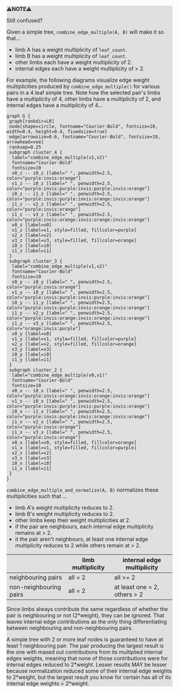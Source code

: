 <div style="margin:2em; background-color: #e0e0e0;">

<strong>⚠️NOTE️️️⚠️</strong>

Still confused?

Given a simple tree, `combine_edge_multiple(A, B)` will make it so that...

 * limb A has a weight multiplicity of `leaf_count`.
 * limb B has a weight multiplicity of `leaf_count`.
 * other limbs each have a weight multiplicity of 2.
 * internal edges each have a weight multiplicity of > 2.
 
For example, the following diagrams visualize edge weight multiplicities produced by `combine_edge_multiple()` for various pairs in a 4 leaf simple tree. Note how the selected pair's limbs have a multiplicity of 4, other limbs have a multiplicity of 2, and internal edges have a multiplicity of 4...

```{dot}
graph G {
 graph[rankdir=LR]
 node[shape=circle, fontname="Courier-Bold", fontsize=10, width=0.4, height=0.4, fixedsize=true]
 edge[arrowsize=0.6, fontname="Courier-Bold", fontsize=10, arrowhead=vee]
 ranksep=0.25
 subgraph cluster_4 {
  label="combine_edge_multiple(v1,v2)"
  fontname="Courier-Bold"
  fontsize=10
  v0_z -- i0_z [label=" ", penwidth=2.5, color="purple:invis:orange"]
  v1_z -- i0_z [label=" ", penwidth=2.5, color="purple:invis:purple:invis:purple:invis:orange"]
  i0_z -- i1_z [label=" ", penwidth=2.5, color="purple:invis:purple:invis:orange:invis:orange"]
  i1_z -- v2_z [label=" ", penwidth=2.5, color="purple:invis:orange"]
  i1_z -- v3_z [label=" ", penwidth=2.5, color="purple:invis:orange:invis:orange:invis:orange"]
  v0_z [label=v0]
  v1_z [label=v1, style=filled, fillcolor=purple]
  v2_z [label=v2]
  v3_z [label=v3, style=filled, fillcolor=orange]
  i0_z [label=i0]
  i1_z [label=i1]
 }
 subgraph cluster_3 {
  label="combine_edge_multiple(v1,v2)"
  fontname="Courier-Bold"
  fontsize=10
  v0_y -- i0_y [label=" ", penwidth=2.5, color="purple:invis:orange"]
  v1_y -- i0_y [label=" ", penwidth=2.5, color="purple:invis:purple:invis:purple:invis:orange"]
  i0_y -- i1_y [label=" ", penwidth=2.5, color="purple:invis:purple:invis:orange:invis:orange"]
  i1_y -- v2_y [label=" ", penwidth=2.5, color="purple:invis:orange:invis:orange:invis:orange"]
  i1_y -- v3_y [label=" ", penwidth=2.5, color="orange:invis:purple"]
  v0_y [label=v0]
  v1_y [label=v1, style=filled, fillcolor=purple]
  v2_y [label=v2, style=filled, fillcolor=orange]
  v3_y [label=v3]
  i0_y [label=i0]
  i1_y [label=i1]
 }
 subgraph cluster_2 {
  label="combine_edge_multiple(v0,v1)"
  fontname="Courier-Bold"
  fontsize=10
  v0_x -- i0_x [label=" ", penwidth=2.5, color="purple:invis:orange:invis:orange:invis:orange"]
  v1_x -- i0_x [label=" ", penwidth=2.5, color="purple:invis:purple:invis:purple:invis:orange"]
  i0_x -- i1_x [label=" ", penwidth=2.5, color="purple:invis:purple:invis:orange:invis:orange"]
  i1_x -- v2_x [label=" ", penwidth=2.5, color="purple:invis:orange"]
  i1_x -- v3_x [label=" ", penwidth=2.5, color="purple:invis:orange"]
  v0_x [label=v0, style=filled, fillcolor=orange]
  v1_x [label=v1, style=filled, fillcolor=purple]
  v2_x [label=v2]
  v3_x [label=v3]
  i0_x [label=i0]
  i1_x [label=i1]
 }
}
```

`combine_edge_multiple_and_normalize(A, B)` normalizes these multiplicities such that ...

 * limb A's weight multiplicity reduces to 2.
 * limb B's weight multiplicity reduces to 2.
 * other limbs keep their weight multiplicities at 2.
 * if the pair are neighbours, each internal edge multiplicity remains at > 2.
 * it the pair aren't neighbours, at least one internal edge multiplicity reduces to 2 while others remain at > 2.

|                        | limb multiplicity | internal edge multiplicity   |
|------------------------|-------------------|------------------------------|
| neighbouring pairs     |      all = 2      |          all >= 2            |
| non-neighbouring pairs |      all = 2      | at least one = 2, others > 2 | 

Since limbs always contribute the same regardless of whether the pair is neighbouring or not (2*weight), they can be ignored. That leaves internal edge contributions as the only thing differentiating between neighbouring and non-neighbouring pairs.

A simple tree with 2 or more leaf nodes is guaranteed to have at least 1 neighbouring pair. The pair producing the largest result is the one with maxed out contributions from its multiplied internal edges weights, meaning that none of those contributions were for internal edges reduced to 2\*weight. Lesser results MAY be lesser because normalization reduced some of their internal edge weights to 2\*weight, but the largest result you know for certain has all of its internal edge weights > 2\*weight.
</div>

